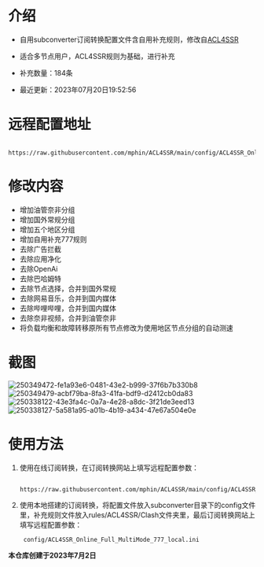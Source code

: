 # 介绍
* 自用subconverter订阅转换配置文件含自用补充规则，修改自[ACL4SSR](https://github.com/ACL4SSR/ACL4SSR/)  
* 适合多节点用户，ACL4SSR规则为基础，进行补充  
        
* 补充数量：184条
* 最近更新：2023年07月20日19:52:56
# 远程配置地址
        https://raw.githubusercontent.com/mphin/ACL4SSR/main/config/ACL4SSR_Online_Full_MultiMode_777.ini
# 修改内容
* 增加油管奈非分组  
* 增加国外常规分组   
* 增加五个地区分组  
* 增加自用补充777规则  
* 去除广告拦截  
* 去除应用净化  
* 去除OpenAi  
* 去除巴哈姆特  
* 去除节点选择，合并到国外常规  
* 去除网易音乐，合并到国内媒体  
* 去除哔哩哔哩，合并到国内媒体  
* 去除奈非视频，合并到油管奈非  
* 将负载均衡和故障转移原所有节点修改为使用地区节点分组的自动测速
# 截图
![250349472-fe1a93e6-0481-43e2-b999-37f6b7b330b8](https://github.com/mphin/ACL4SSR/assets/59219235/a1467478-e3ee-4764-9e28-98e77ce93b08)
![250349479-acbf79ba-8fa3-41fa-bdf9-d2412cb0da83](https://github.com/mphin/ACL4SSR/assets/59219235/5133ff2f-a8b3-4590-a892-0f64aebb3336)
![250338122-43e3fa4c-0a7a-4e28-a8dc-3f21de3eed13](https://github.com/mphin/ACL4SSR/assets/59219235/73e0c0a0-6bb1-4f42-be65-0a795ae92a99)
![250338127-5a581a95-a01b-4b19-a434-47e67a504e0e](https://github.com/mphin/ACL4SSR/assets/59219235/268b2664-d1c0-44da-ab2b-b6c974f0f5a5)

# 使用方法
1. 使用在线订阅转换，在订阅转换网站上填写远程配置参数：
   
        https://raw.githubusercontent.com/mphin/ACL4SSR/main/config/ACL4SSR_Online_Full_MultiMode_777.ini
1. 使用本地搭建的订阅转换，将配置文件放入subconverter目录下的config文件里，补充规则文件放入rules/ACL4SSR/Clash文件夹里，最后订阅转换网站上填写远程配置参数：
 
        config/ACL4SSR_Online_Full_MultiMode_777_local.ini
    




        
**本仓库创建于2023年7月2日**
